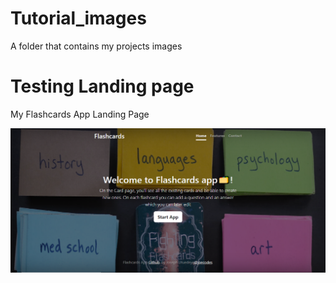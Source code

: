 # Tutorial_images
A folder that contains my projects images

# Testing Landing page
My Flashcards App Landing Page

![Landing_page](https://github.com/utuedey/Tutorial_images/blob/main/Tutorials/landing_page.png?raw=true)
